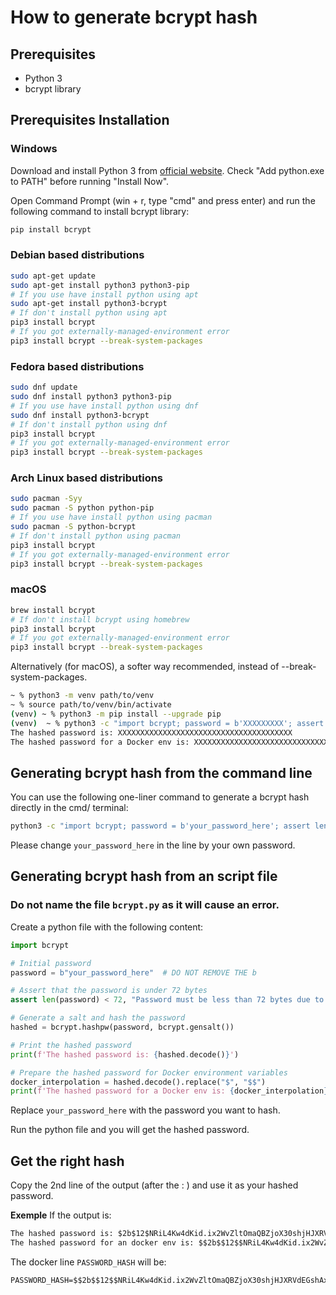 <!-- created by Mathys Lopinto (@mathys-lopinto) -->
# How to generate bcrypt hash

## Prerequisites
- Python 3
- bcrypt library

## Prerequisites Installation
### Windows
Download and install Python 3 from [official website](https://www.python.org/downloads/).
Check "Add python.exe to PATH" before running "Install Now".

Open Command Prompt (win + r, type "cmd" and press enter) and run the following command to install bcrypt library:
```bash
pip install bcrypt
```

### Debian based distributions
```bash
sudo apt-get update
sudo apt-get install python3 python3-pip
# If you use have install python using apt
sudo apt-get install python3-bcrypt
# If don't install python using apt
pip3 install bcrypt
# If you got externally-managed-environment error
pip3 install bcrypt --break-system-packages
```

### Fedora based distributions
```bash
sudo dnf update
sudo dnf install python3 python3-pip
# If you use have install python using dnf
sudo dnf install python3-bcrypt
# If don't install python using dnf
pip3 install bcrypt
# If you got externally-managed-environment error
pip3 install bcrypt --break-system-packages
```

### Arch Linux based distributions
```bash
sudo pacman -Syy
sudo pacman -S python python-pip
# If you use have install python using pacman
sudo pacman -S python-bcrypt
# If don't install python using pacman
pip3 install bcrypt
# If you got externally-managed-environment error
pip3 install bcrypt --break-system-packages
```

### macOS
```bash
brew install bcrypt
# If don't install bcrypt using homebrew
pip3 install bcrypt
# If you got externally-managed-environment error
pip3 install bcrypt --break-system-packages
```
Alternatively (for macOS), a softer way recommended, instead of --break-system-packages.

```bash
~ % python3 -m venv path/to/venv
~ % source path/to/venv/bin/activate
(venv) ~ % python3 -m pip install --upgrade pip
(venv)  ~ % python3 -c "import bcrypt; password = b'XXXXXXXXX'; assert len(password) < 72, 'Password must be less than 72 bytes due to bcrypt limitation'; hashed = bcrypt.hashpw(password, bcrypt.gensalt()); print(f'The hashed password is: {hashed.decode()}'); docker_interpolation = hashed.decode().replace('$', '$$'); print(f'The hashed password for a Docker env is: {docker_interpolation}')" # or python if you run this on Windows. CHANGE your_password_here BY YOUR PASSWORD
The hashed password is: XXXXXXXXXXXXXXXXXXXXXXXXXXXXXXXXXXXXXXX
The hashed password for a Docker env is: XXXXXXXXXXXXXXXXXXXXXXXXXXXXXXXXXXXXXXXXX
```

## Generating bcrypt hash from the command line
You can use the following one-liner command to generate a bcrypt hash directly in the cmd/ terminal: 
```bash
python3 -c "import bcrypt; password = b'your_password_here'; assert len(password) < 72, 'Password must be less than 72 bytes due to bcrypt limitation'; hashed = bcrypt.hashpw(password, bcrypt.gensalt()); print(f'The hashed password is: {hashed.decode()}'); docker_interpolation = hashed.decode().replace('$', '$'*2); print(f'The hashed password for a Docker env is: {docker_interpolation}')" # or python if you run this on Windows. CHANGE your_password_here BY YOUR PASSWORD
```
Please change ``your_password_here`` in the line by your own password.

## Generating bcrypt hash from an script file
### Do not name the file `bcrypt.py` as it will cause an error.
Create a python file with the following content:
```python
import bcrypt

# Initial password
password = b"your_password_here"  # DO NOT REMOVE THE b

# Assert that the password is under 72 bytes
assert len(password) < 72, "Password must be less than 72 bytes due to bcrypt limitation"

# Generate a salt and hash the password
hashed = bcrypt.hashpw(password, bcrypt.gensalt())

# Print the hashed password
print(f'The hashed password is: {hashed.decode()}')

# Prepare the hashed password for Docker environment variables
docker_interpolation = hashed.decode().replace("$", "$$")
print(f'The hashed password for a Docker env is: {docker_interpolation}')
```

Replace `your_password_here` with the password you want to hash.

Run the python file and you will get the hashed password.

## Get the right hash
Copy the 2nd line of the output (after the : ) and use it as your hashed password.

__Exemple__
If the output is:
```txt
The hashed password is: $2b$12$NRiL4Kw4dKid.ix2WvZltOmaQBZjoX30shjHJXRVdEGshAxYWXXMe
The hashed password for an docker env is: $$2b$$12$$NRiL4Kw4dKid.ix2WvZltOmaQBZjoX30shjHJXRVdEGshAxYWXXMe
``` 

The docker line ``PASSWORD_HASH`` will be:
```txt
PASSWORD_HASH=$$2b$$12$$NRiL4Kw4dKid.ix2WvZltOmaQBZjoX30shjHJXRVdEGshAxYWXXMe
```
